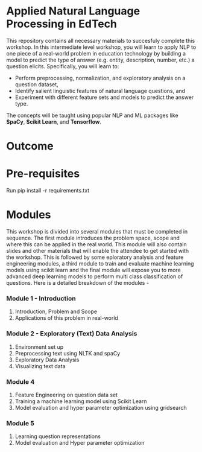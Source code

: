 # Applied Natural Language Processing in EdTech

This repository contains all necessary materials to succesfuly complete this workshop. In this intermediate level workshop, you will learn to apply NLP to one piece of a real-world problem in education technology by building a model to predict the type of answer (e.g. entity, description, number, etc.) a question elicits. Specifically, you will learn to: 

- Perform preprocessing, normalization, and exploratory analysis on a question dataset,
- Identify salient linguistic features of natural language questions, and
- Experiment with different feature sets and models to predict the answer type.

The concepts will be taught using popular NLP and ML packages like **SpaCy**, **Scikit Learn**, and **Tensorflow**.


# Outcome


# Pre-requisites 

Run pip install -r requirements.txt 

# Modules

This workshop is divided into several modules that must be completed in sequence. The first  module introduces the problem space, scope and where this can be applied in the real world. This module will also contain slides and other materials that will enable the attendee to get started with the workshop. This is followed by some eploratory analysis and feature engineering modules, a third module to train and evaluate machine learning models using scikit learn and the final module will expose you to more advanced deep learning models to perform multi class classification of questions. Here is a detailed breakdown of the modules - 

### Module 1 - Introduction

1. Introduction, Problem and Scope
2. Applications of this problem in real-world


### Module 2 - Exploratory (Text) Data Analysis

1. Environment set up 
2. Preprocessing text using NLTK and spaCy
3. Exploratory Data Analysis 
4. Visualizing text data 

### Module 4

1. Feature Engineering on question data set
2. Training a machine learning model using Scikit Learn
3. Model evaluation and hyper parameter optimization using gridsearch 


### Module 5

1. Learning question representations
2. Model evaluation and Hyper parameter optimization




